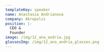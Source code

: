 ```yaml
---
templateKey: speaker
name: Anastasia Andrianova
company: Akropolis
position: |-
  CEO &
  Founder
image: /img/12_ana_andria.jpg
glassesImg: /img/12_ana_andria_glasses.png
---
```


